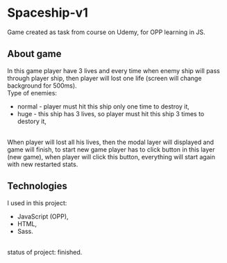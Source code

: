 # Spaceship-v1
Game created as task from course on Udemy, for OPP learning in JS.
<br/>

## About game
In this game player have 3 lives and every time when enemy ship will pass through player ship, then player will lost one life (screen will change background for 500ms).
<br/>
Type of enemies:
* normal - player must hit this ship only one time to destroy it,
* huge - this ship has 3 lives, so player must hit this ship 3 times to destory it,
<br/>
When player will lost all his lives, then the modal layer will displayed and game will finish, to start new game player has to click button in this layer (new game), when player will click this button, everything will start again with new restarted stats.
<br/>

## Technologies
I used in this project:
* JavaScript (OPP),
* HTML,
* Sass.
<br/>
status of project: finished.
